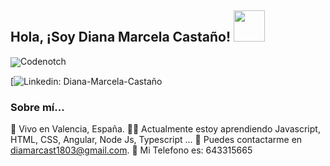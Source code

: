<h2> Hola, ¡Soy Diana Marcela Castaño! <img src="https://media.giphy.com/media/mGcNjsfWAjY5AEZNw6/giphy.gif" width="50"></h2>
<img align="center" src="https://media4.giphy.com/media/L1R1tvI9svkIWwpVYr/giphy.gif?
<p><em>Desarrollador Full Stack en <a href="https://www.codenotch.com/">Codenotch</a></br>


[![Linkedin: Diana-Marcela-Castaño](https://www.linkedin.com/in/diana-marcela-casta%C3%B1o-088490247/)



### Sobre mí...

 📍  Vivo en Valencia, España.
👩‍🎓  Actualmente estoy aprendiendo Javascript, HTML, CSS, Angular, Node Js, Typescript ...
📧  Puedes contactarme en diamarcast1803@gmail.com.
📱   Mi Telefono es: 643315665
